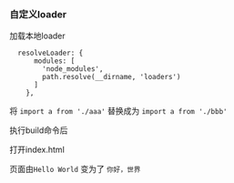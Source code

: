 ### 自定义loader

加载本地loader
```
  resolveLoader: {
      modules: [
        'node_modules',
        path.resolve(__dirname, 'loaders')
      ]
    },

```

将 `import a from './aaa'` 替换成为 `import a from './bbb'`

执行build命令后

打开index.html

页面由`Hello World` 变为了 `你好，世界`

